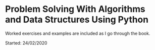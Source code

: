 # Problem Solving With Algorithms and Data Structures Using Python 

Worked exercises and examples are included as I go through the book.

Started: 24/02/2020
